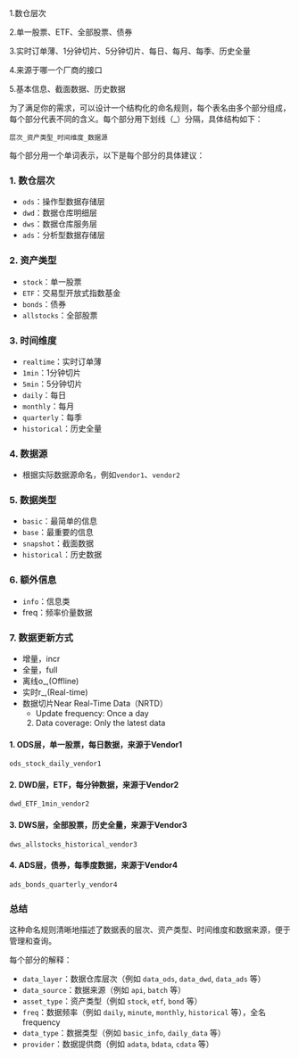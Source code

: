1.数仓层次

2.单一股票、ETF、全部股票、债券

3.实时订单薄、1分钟切片、5分钟切片、每日、每月、每季、历史全量

4.来源于哪一个厂商的接口

5.基本信息、截面数据、历史数据



为了满足你的需求，可以设计一个结构化的命名规则，每个表名由多个部分组成，每个部分代表不同的含义。每个部分用下划线（_）分隔，具体结构如下：

```
层次_资产类型_时间维度_数据源
```

每个部分用一个单词表示，以下是每个部分的具体建议：

### 1. 数仓层次
- `ods`：操作型数据存储层
- `dwd`：数据仓库明细层
- `dws`：数据仓库服务层
- `ads`：分析型数据存储层

### 2. 资产类型
- `stock`：单一股票
- `ETF`：交易型开放式指数基金
- `bonds`：债券
- `allstocks`：全部股票

### 3. 时间维度
- `realtime`：实时订单薄
- `1min`：1分钟切片
- `5min`：5分钟切片
- `daily`：每日
- `monthly`：每月
- `quarterly`：每季
- `historical`：历史全量

### 4. 数据源
- 根据实际数据源命名，例如`vendor1`、`vendor2`

### 5. 数据类型

- `basic`：最简单的信息
- `base`：最重要的信息
- `snapshot`：截面数据
- `historical`：历史数据

### 6. 额外信息

- `info`：信息类
- freq：频率价量数据

### 7. 数据更新方式

- 增量，incr
- 全量，full
- 离线o_,(Offline)
- 实时r_,(Real-time)
- 数据切片Near Real-Time Data（NRTD）
  - Update frequency: Once a day
  2. Data coverage: Only the latest data


#### 1. ODS层，单一股票，每日数据，来源于Vendor1
```
ods_stock_daily_vendor1
```

#### 2. DWD层，ETF，每分钟数据，来源于Vendor2
```
dwd_ETF_1min_vendor2
```

#### 3. DWS层，全部股票，历史全量，来源于Vendor3
```
dws_allstocks_historical_vendor3
```

#### 4. ADS层，债券，每季度数据，来源于Vendor4
```
ads_bonds_quarterly_vendor4
```

### 总结
这种命名规则清晰地描述了数据表的层次、资产类型、时间维度和数据来源，便于管理和查询。



每个部分的解释：

- `data_layer`：数据仓库层次（例如 `data_ods`, `data_dwd`, `data_ads` 等）
- `data_source`：数据来源（例如 `api`, `batch` 等）
- `asset_type`：资产类型（例如 `stock`, `etf`, `bond` 等）
- `freq`：数据频率（例如 `daily`, `minute`, `monthly`, `historical` 等），全名frequency
- `data_type`：数据类型（例如 `basic_info`, `daily_data` 等）
- `provider`：数据提供商（例如 `adata`, `bdata`, `cdata` 等）